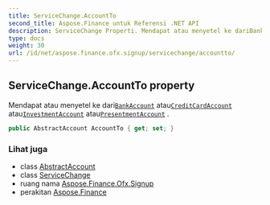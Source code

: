 ```yaml
---
title: ServiceChange.AccountTo
second_title: Aspose.Finance untuk Referensi .NET API
description: ServiceChange Properti. Mendapat atau menyetel ke dariBankAccount atauCreditCardAccount atauInvestmentAccount atauPresentmentAccount .
type: docs
weight: 30
url: /id/net/aspose.finance.ofx.signup/servicechange/accountto/
---
```

## ServiceChange.AccountTo property

Mendapat atau menyetel ke dari[`BankAccount`](../../../aspose.finance.ofx/bankaccount/) atau[`CreditCardAccount`](../../../aspose.finance.ofx/creditcardaccount/) atau[`InvestmentAccount`](../../../aspose.finance.ofx/investmentaccount/) atau[`PresentmentAccount`](../../../aspose.finance.ofx/presentmentaccount/) .

```csharp
public AbstractAccount AccountTo { get; set; }
```

### Lihat juga

* class [AbstractAccount](../../../aspose.finance.ofx/abstractaccount/)
* class [ServiceChange](../)
* ruang nama [Aspose.Finance.Ofx.Signup](../../servicechange/)
* perakitan [Aspose.Finance](../../../)


